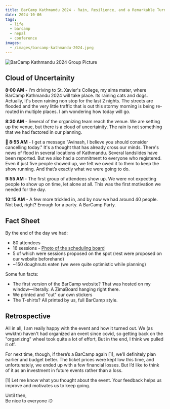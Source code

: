 ```yaml
---
title: BarCamp Kathmandu 2024 - Rain, Resilience, and a Remarkable Turnout
date: 2024-10-06
tags:
  - life
  - barcamp
  - nepal
  - conference
images:
  - /images/barcamp-kathmandu-2024.jpeg
---
```

![BarCamp Kathmandu 2024 Group Picture](/images/barcamp-kathmandu-2024.jpeg)


## Cloud of Uncertainity

**8:00 AM** - 
I'm driving to St. Xavier's College, my alma mater, where BarCamp Kathmandu 2024 will take place. Its raining cats and dogs. Actually, It's been raining non stop for the last 2 nights. The streets are flooded and the very little traffic that is out this stormy morning is being re-routed in multiple places. I am wondering how today will go.

**8:30 AM** - 
Several of the organizing team reach the venue. We are setting up the venue, but there is a cloud of uncertainity. The rain is not something that we had factored in our planning.

**💬 8:55 AM** -
I get a message "Avinash, I believe you should consider cancelling today."
It's a thought that has already cross our minds. There's news of flood in several locations of Kathmandu. Several landslides have been reported. But we also had a commitment to everyone who registered. Even if just five people showed up, we felt we owed it to them to keep the show running. And that’s exactly what we were going to do.

**9:55 AM** - The first group of attendees show up. We were not expecting people to show up on time, let alone at all. This was the first motivation we needed for the day.

**10:15 AM** -  A few more trickled in, and by now we had around 40 people. Not bad, right? Enough for a party. A BarCamp Party.


## Fact Sheet 

By the end of the day we had:

- 80 attendees
- 16 sessions - [Photo of the scheduling board](https://lh3.googleusercontent.com/pw/AP1GczP2W5WDnZ22MTaMcngA1F2JIrBLe97q7gKB6B8j1b20atP7svHOCPlllBsjxtPkPyi_gtG1zWJxcoMjBlKpLhLAwVtDBPB81p1wcu6l63xtOpnnT0TkD69HqY2mbwBcZzLDd7wLpBGp1ZGYzTTGjMHZ=w2862-h2146-s-no?authuser=0)
- 5 of which were sessions proposed on the spot (rest were proposed on our website beforehand)
- ~150 doughnuts eaten (we were quite optimistic while planning)

Some fun facts:

- The first version of the BarCamp website? That was hosted on my window—literally. A ZimaBoard hanging right there.
- We printed and "cut" our own stickers
- The T-shirts? All printed by us, full BarCamp style.

## Retrospective
All in all, I am really happy with the event and how it turned out. We (as wwktm) haven't had organized an event since covid, so getting back on the "organizing" wheel took quite a lot of effort, But in the end, I think we pulled it off.

For next time, though, if there’s a BarCamp again [1], we’ll definitely plan earlier and budget better. The ticket prices were kept low this time, and unfortunately, we ended up with a few financial losses. But I’d like to think of it as an investment in future events rather than a loss.

[1] Let me know what you thought about the event. Your feedback helps us improve and motivates us to keep going.

Until then,  
Be nice to everyone :D
